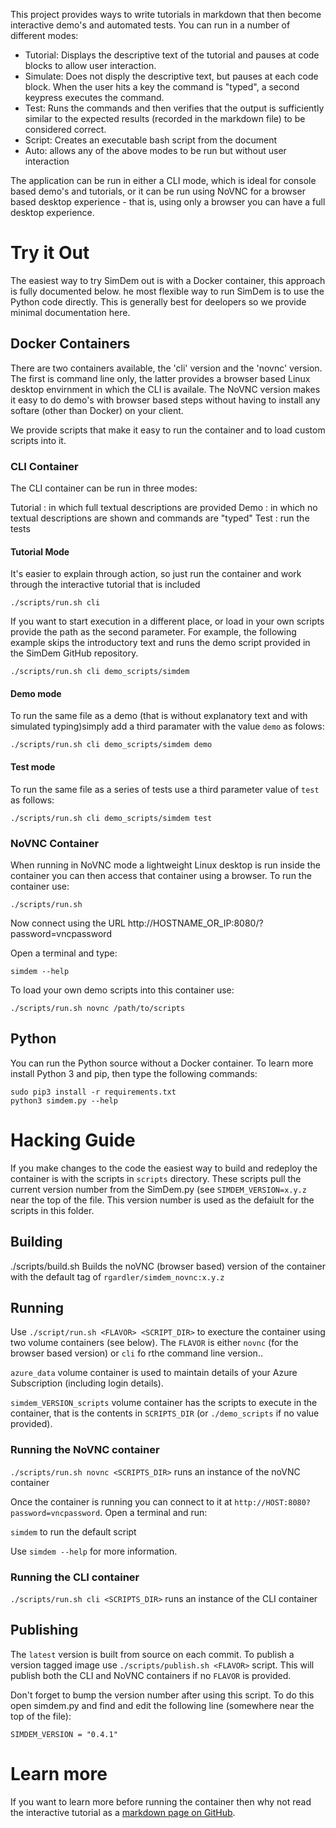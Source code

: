 This project provides ways to write tutorials in markdown that then
become interactive demo's and automated tests. You can run in a number
of different modes:

  * Tutorial: Displays the descriptive text of the tutorial and pauses
    at code blocks to allow user interaction.
  * Simulate: Does not disply the descriptive text, but pauses at each
    code block. When the user hits a key the command is "typed", a
    second keypress executes the command.
  * Test: Runs the commands and then verifies that the output is
    sufficiently similar to the expected results (recorded in the
    markdown file) to be considered correct.
  * Script: Creates an executable bash script from the document
  * Auto: allows any of the above modes to be run but without user
    interaction

The application can be run in either a CLI mode, which is ideal for
console based demo's and tutorials, or it can be run using NoVNC for a
browser based desktop experience - that is, using only a browser you
can have a full desktop experience.

# Try it Out

The easiest way to try SimDem out is with a Docker container, this
approach is fully documented below. he most flexible way to run SimDem
is to use the Python code directly. This is generally best for
deelopers so we provide minimal documentation here.

## Docker Containers

There are two containers available, the 'cli' version and the 'novnc'
version. The first is command line only, the latter provides a browser
based Linux desktop envirnment in which the CLI is availale. The NoVNC
version makes it easy to do demo's with browser based steps without
having to install any softare (other than Docker) on your client.

We provide scripts that make it easy to run the container and to load
custom scripts into it.

### CLI Container

The CLI container can be run in three modes:

Tutorial : in which full textual descriptions are provided
Demo     : in which no textual descriptions are shown and commands are "typed"
Test     : run the tests

#### Tutorial Mode

It's easier to explain through action, so just run the container and
work through the interactive tutorial that is included

```
./scripts/run.sh cli
```

If you want to start execution in a different place, or load in your
own scripts provide the path as the second parameter. For example, the
following example skips the introductory text and runs the demo script
provided in the SimDem GitHub repository.

```
./scripts/run.sh cli demo_scripts/simdem
```

#### Demo mode

To run the same file as a demo (that is without explanatory text and
with simulated typing)simply add a third paramater with the value
`demo` as folows:

```
./scripts/run.sh cli demo_scripts/simdem demo
```

#### Test mode

To run the same file as a series of tests use a third parameter value
of `test` as follows:

```
./scripts/run.sh cli demo_scripts/simdem test
```

### NoVNC Container

When running in NoVNC mode a lightweight Linux desktop is run inside
the container you can then access that container using a browser. To
run the container use:

```
./scripts/run.sh
```

Now connect using the URL http://HOSTNAME_OR_IP:8080/?password=vncpassword

Open a terminal and type:

```
simdem --help
```

To load your own demo scripts into this container use:

```
./scripts/run.sh novnc /path/to/scripts
```

## Python

You can run the Python source without a Docker container. To learn
more install Python 3 and pip, then type the following commands:

```
sudo pip3 install -r requirements.txt
python3 simdem.py --help
```

# Hacking Guide

If you make changes to the code the easiest way to build and redeploy
the container is with the scripts in `scripts` directory. These
scripts pull the current version number from the SimDem.py (see
`SIMDEM_VERSION=x.y.z` near the top of the file. This version number
is used as the defaiult for the scripts in this folder.

## Building

./scripts/build.sh Builds the noVNC (browser based) version of
the container with the default tag of `rgardler/simdem_novnc:x.y.z`

## Running

Use `./script/run.sh <FLAVOR> <SCRIPT_DIR>` to execture the container
using two volume containers (see below). The `FLAVOR` is either
`novnc` (for the browser based version) or `cli` fo rthe command line
version..

`azure_data` volume container is used to maintain details of your
Azure Subscription (including login details).

`simdem_VERSION_scripts` volume container has the scripts to execute
in the container, that is the contents in `SCRIPTS_DIR` (or `./demo_scripts` if no value provided).

### Running the NoVNC container

`./scripts/run.sh novnc <SCRIPTS_DIR>` runs an instance of the noVNC
container

Once the container is running you can connect to it at `http://HOST:8080?password=vncpassword`. Open a terminal and run:

`simdem` to run the default script

Use `simdem --help` for more information.

### Running the CLI container

`./scripts/run.sh cli <SCRIPTS_DIR>` runs an instance of the CLI
container

## Publishing

The `latest` version is built from source on each commit. To publish a
version tagged image use `./scripts/publish.sh <FLAVOR>` script. This
will publish both the CLI and NoVNC containers if no `FLAVOR` is
provided.

Don't forget to bump the version number after using this script. To do
this open simdem.py and find and edit the following line (somewhere
near the top of the file):

`SIMDEM_VERSION = "0.4.1"`

# Learn more

If you want to learn more before running the container then why not
read the interactive tutorial as
a
[markdown page on GitHub](https://github.com/rgardler/simdem/blob/master/demo_scripts/simdem/script.md).
